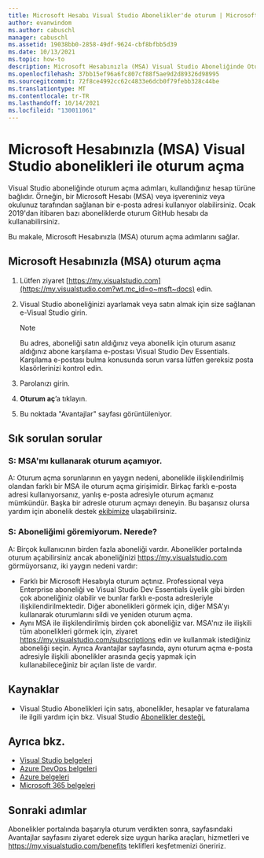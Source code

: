 ```yaml
---
title: Microsoft Hesabı Visual Studio Abonelikler'de oturum | Microsoft Docs
author: evanwindom
ms.author: cabuschl
manager: cabuschl
ms.assetid: 19038bb0-2858-49df-9624-cbf8bfbb5d39
ms.date: 10/13/2021
ms.topic: how-to
description: Microsoft Hesabınızla (MSA) Visual Studio Aboneliğinde Oturum Açma
ms.openlocfilehash: 37bb15ef96a6fc807cf88f5ae9d2d89326d98995
ms.sourcegitcommit: 72f8ce4992cc62c4833e6dcb0f79febb328c44be
ms.translationtype: MT
ms.contentlocale: tr-TR
ms.lasthandoff: 10/14/2021
ms.locfileid: "130011061"
---
```

# <a name="signing-in-to-your-visual-studio-subscriptions-with-your-microsoft-account-msa"></a>Microsoft Hesabınızla (MSA) Visual Studio abonelikleri ile oturum açma
Visual Studio aboneliğinde oturum açma adımları, kullandığınız hesap türüne bağlıdır.  Örneğin, bir Microsoft Hesabı (MSA) veya işvereniniz veya okulunuz tarafından sağlanan bir e-posta adresi kullanıyor olabilirsiniz.  Ocak 2019'dan itibaren bazı aboneliklerde oturum GitHub hesabı da kullanabilirsiniz. 

Bu makale, Microsoft Hesabınızla (MSA) oturum açma adımlarını sağlar.

## <a name="signing-in-with-your-microsoft-account-msa"></a>Microsoft Hesabınızla (MSA) oturum açma
1. Lütfen ziyaret [https://my.visualstudio.com](https://my.visualstudio.com?wt.mc_id=o~msft~docs) edin.
2. Visual Studio aboneliğinizi ayarlamak veya satın almak için size sağlanan e-Visual Studio girin.

   > [!NOTE]
   > Bu adres, aboneliği satın aldığınız veya abonelik için oturum asanız aldığınız abone karşılama e-postası Visual Studio Dev Essentials. Karşılama e-postası bulma konusunda sorun varsa lütfen gereksiz posta klasörlerinizi kontrol edin.

3. Parolanızı girin.
4. **Oturum aç**’a tıklayın.
5. Bu noktada "Avantajlar" sayfası görüntüleniyor.

## <a name="frequently-asked-questions"></a>Sık sorulan sorular
### <a name="q--im-unable-to-sign-in-using-my-msa"></a>S: MSA'mı kullanarak oturum açamıyor.  
A: Oturum açma sorunlarının en yaygın nedeni, abonelikle ilişkilendirilmiş olandan farklı bir MSA ile oturum açma girişimidir.  Birkaç farklı e-posta adresi kullanıyorsanız, yanlış e-posta adresiyle oturum açmanız mümkündür.  Başka bir adresle oturum açmayı deneyin.  Bu başarısız olursa yardım için abonelik destek [ekibimize](https://visualstudio.microsoft.com/subscriptions/support/) ulaşabilirsiniz.  

### <a name="q--i-cant-see-my-subscription-where-is-it"></a>S: Aboneliğimi göremiyorum. Nerede?
A: Birçok kullanıcının birden fazla aboneliği vardır.  Abonelikler portalında oturum açabilirsiniz ancak aboneliğinizi https://my.visualstudio.com görmüyorsanız, iki yaygın nedeni vardır:
- Farklı bir Microsoft Hesabıyla oturum açtınız.  Professional veya Enterprise aboneliği ve Visual Studio Dev Essentials üyelik gibi birden çok aboneliğiniz olabilir ve bunlar farklı e-posta adresleriyle ilişkilendirilmektedir. Diğer abonelikleri görmek için, diğer MSA'yı kullanarak oturumlarını sildi ve yeniden oturum açma.
- Aynı MSA ile ilişkilendirilmiş birden çok aboneliğiz var.  MSA'nız ile ilişkili tüm abonelikleri görmek için, ziyaret https://my.visualstudio.com/subscriptions edin ve kullanmak istediğiniz aboneliği seçin. Ayrıca Avantajlar sayfasında, aynı oturum [](https://my.visualstudio.com/benefits) açma e-posta adresiyle ilişkili abonelikler arasında geçiş yapmak için kullanabileceğiniz bir açılan liste de vardır.

## <a name="resources"></a>Kaynaklar 
- Visual Studio Abonelikleri için satış, abonelikler, hesaplar ve faturalama ile ilgili yardım için bkz. Visual Studio [Abonelikler desteği.](https://aka.ms/vssubscriberhelp)

## <a name="see-also"></a>Ayrıca bkz.
- [Visual Studio belgeleri](/visualstudio/)
- [Azure DevOps belgeleri](/azure/devops/)
- [Azure belgeleri](/azure/)
- [Microsoft 365 belgeleri](/microsoft-365/)

## <a name="next-steps"></a>Sonraki adımlar
Abonelikler portalında başarıyla oturum verdikten sonra, sayfasındaki Avantajlar sayfasını ziyaret ederek size uygun harika araçları, hizmetleri ve https://my.visualstudio.com/benefits teklifleri keşfetmenizi öneririz.